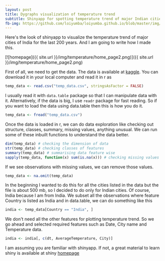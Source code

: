 ```yaml
---
layout: post
title: Dygraphs visualization of temperature trend
subtitle: Shinyapp for spotting temperature trend of major Indian cities
fb-img: https://github.com/loiyumba/loiyumba.github.io/blob/master/img/temperature/home_page2.png
---
```


Here's the look of shinyapp to visualize the temperature trend of major cities of India for the last 200 years. And I am going to write how I made this.

[![homepage]({{ site.url }}/img/temperature/home_page2.png)]({{ site.url }}/img/temperature/home_page2.png)

First of all, we need to get the data. The data is available at [kaggle](https://www.kaggle.com/berkeleyearth/climate-change-earth-surface-temperature-data). You can download it in your local computer and read it in r as

```r
temp_data <- read.csv("temp_data.csv", stringsAsFactor = FALSE)
```

I usually read it with `data.table` package so that I can manipulate data with it. Alternatively, if the data is big, I use `readr` package for fast reading. So if you want to load the data using data.table then this is how you do it.

```r
temp_data <- fread("temp_data.csv")
```

Once the data is loaded in r, we can do data exploration like checking out structure, classes, summary, missing values, anything unusual. We can run some of these inbuilt functions to understand the data better.

```r
dim(temp_data) # checking the dimension of data
str(temp_data) # checking classes of features
summary(temp_data) # summarising data feature wise
sapply(temp_data, function(x) sum(is.na(x))) # checking missing values
```
If we see observations with missing values, we can remove those values.

```r
temp_data <- na.omit(temp_data)
```

In the beginning I wanted to do this for all the cities listed in the data but the file is about 500 mb, so I decided to do only for Indian cities. Of course, India because I am from India. We subset all the observations where feature Country is listed as India and in data.table, we can do something like this

```r
india <- temp_data[Country == "India", ]
```

We don't need all the other features for plotting temperature trend. So we go ahead and selected required features such as Date, City name and Temperature data.

```r
india <- india[, c(dt, AverageTemperature, City)]
```



I am assuming you are familiar with shinyapp. If not, a great material to learn shiny is available at shiny [homepage](http://shiny.rstudio.com/)
